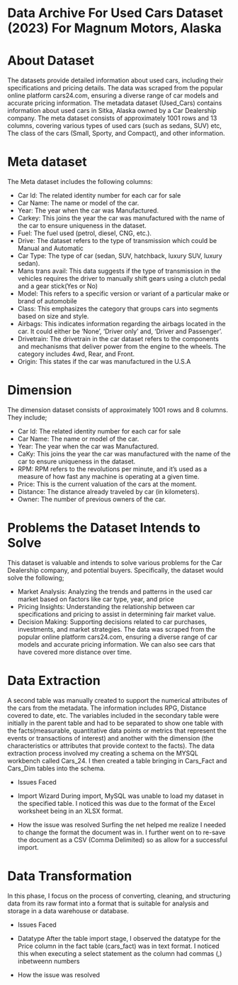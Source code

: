 # Data Archive For Used Cars Dataset (2023) For Magnum Motors, Alaska

# About Dataset
The datasets provide detailed information about used cars, including their specifications and pricing details. The data was scraped from the popular online platform cars24.com, ensuring a diverse range of car models and accurate pricing information. The metadata dataset (Used_Cars) contains information about used cars in Sitka, Alaska owned by a Car Dealership company. The  meta dataset consists of approximately 1001 rows and 13 columns, covering various types of used cars (such as sedans, SUV) etc, The class of the cars (Small, Sporty, and Compact), and other information. 

# Meta dataset
The Meta dataset includes the following columns:
- Car Id: The related identity number for each car for sale
- Car Name: The name or model of the car.
- Year: The year when the car was Manufactured.
- Carkey: This joins the year the car was manufactured with the name of the car to ensure uniqueness in the dataset.
- Fuel: The fuel used (petrol, diesel, CNG, etc.).
- Drive: The dataset refers to the type of transmission which could be Manual and Automatic
- Car Type: The type of car (sedan, SUV, hatchback, luxury SUV, luxury sedan).
- Mans trans avail: This data suggests if the type of transmission in the vehicles requires the driver to manually shift gears using a clutch pedal and a gear stick(Yes or No)
- Model: This refers to a specific version or variant of a particular make or brand of automobile
- Class: This emphasizes the category that groups cars into segments based on size and style.
- Airbags: This indicates information regarding the airbags located in the car. It could either be ‘None’, ‘Driver only’ and, ‘Driver and Passenger’.
- Drivetrain: The drivetrain in the car dataset refers to the components and mechanisms that deliver power from the engine to the wheels. The category includes 4wd, Rear, and Front.
- Origin: This states if the car was manufactured in the U.S.A

# Dimension
The dimension dataset consists of approximately 1001 rows and 8 columns. They include; 
- Car Id: The related identity number for each car for sale
- Car Name: The name or model of the car.
- Year: The year when the car was Manufactured.
- CaKy: This joins the year the car was manufactured with the name of the car to ensure uniqueness in the dataset.
- RPM: RPM refers to the revolutions per minute, and it’s used as a measure of how fast any machine is operating at a given time.
- Price: This is the current valuation of the cars at the moment. 
- Distance: The distance already traveled by car (in kilometers).
- Owner: The number of previous owners of the car.


# Problems the Dataset Intends to Solve
This dataset is valuable and intends to solve various problems for the Car Dealership company, and potential buyers. Specifically, the dataset would solve the following;

- Market Analysis: Analyzing the trends and patterns in the used car market based on factors like car type, year, and price
- Pricing Insights: Understanding the relationship between car specifications and pricing to assist in determining fair market value.
- Decision Making: Supporting decisions related to car purchases, investments, and market strategies.
The data was scraped from the popular online platform cars24.com, ensuring a diverse range of car models and accurate pricing information. We can also see cars that have covered more distance over time.

# Data Extraction
A second table was manually created to support the numerical attributes of the cars from the metadata. The information includes RPG, Distance covered to date, etc. The variables included in the secondary table were initially in the parent table and had to be separated to show one table with the facts(measurable, quantitative data points or metrics that represent the events or transactions of interest) and another with the dimension (the characteristics or attributes that provide context to the facts). 
The data extraction process involved my creating a schema on the MYSQL workbench called Cars_24. I then created a table bringing in Cars_Fact and Cars_Dim tables into the schema. 

-  Issues Faced
  
- Import Wizard
  During import, MySQL was unable to load my dataset in the specified table. I noticed this was due to the format of the Excel worksheet
 being in an XLSX format.

- How the issue was resolved
  Surfing the net helped me realize I needed to change the format the document was in. I further went on to re-save the document as a CSV (Comma Delimited) so as allow for a successful import.

# Data Transformation
 In this phase, I focus on the process of converting, cleaning, and structuring data from its raw format into a format that is suitable for analysis and storage in a data warehouse or database.

- Issues Faced
  
- Datatype
  After the table import stage, I observed the datatype for the Price column in the fact table (cars_fact) was in text format. I noticed this when executing a select statement as the column had commas (,) inbetweenn numbers

- How the issue was resolved










